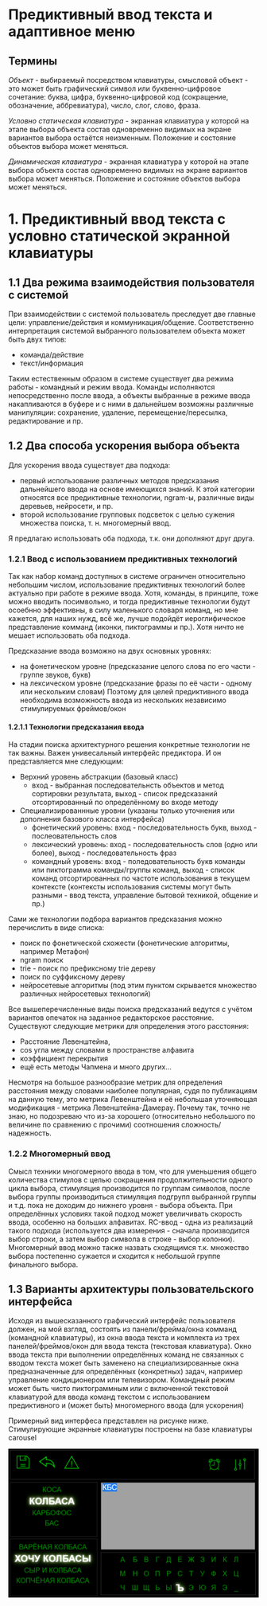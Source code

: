 # Предиктивный ввод текста и адаптивное меню
## Термины
*Объект* - выбираемый посредством клавиатуры, смысловой объект - это может быть графический символ или буквенно-цифровое 
сочетание: буква, цифра, буквенно-цифровой код (сокращение, обозначение, аббревиатура), число, слог, слово, фраза.

*Условно статическая клавиатура* - экранная клавиатура у которой на этапе выбора объекта состав одновременно
видимых на экране вариантов выбора остаётся неизменным. Положение и состояние объектов выбора может меняться.

*Динамическая клавиатура* - экранная клавиатура у которой на этапе выбора объекта состав одновременно
видимых на экране вариантов выбора может меняться. Положение и состояние объектов выбора может меняться.

# 1. Предиктивный ввод текста с условно статической экранной клавиатуры

## 1.1 Два режима взаимодействия пользователя с системой
При взаимодействии с системой пользователь преследует две главные цели: управление/действия и коммуникация/общение.
Соответственно интерпретация системой выбранного пользователем объекта может быть двух типов:
- команда/действие
- текст/информация

Таким естественным образом в системе существует два режима работы - командный и режим ввода.
Команды исполняются непосредственно после ввода, а объекты выбранные в режиме ввода накапливаются в буфере
и с ними в дальнейшем возможны различные манипуляции: сохранение, удаление, перемещение/пересылка, редактирование и пр.

## 1.2 Два способа ускорeния выбора объекта
Для ускорения ввода существует два подхода: 
- первый использование различных методов предсказания дальнейшего ввода на основе имеющихся знаний. 
К этой категории относятся все предиктивные технологии, ngram-ы, различные виды деревьев, нейросети, и пр.
- второй использование групповых подсветок с целью сужения множества поиска, т. н. многомерный ввод.

Я предлагаю использовать оба подхода, т.к. они дополняют друг друга.

### 1.2.1 Ввод с использованием предиктивных технологий
Так как набор команд доступных в системе ограничен относительно небольшим числом, использование предиктивных
технологий более актуально при работе в режиме ввода. Хотя, команды, в принципе, тоже можно вводить посимвольно, и
тогда предиктивные технологии будут осоебнно эффективны, в силу маленького словаря команд, но
мне кажется, для наших нужд, всё же, лучше подойдёт иероглифическое представление комманд (иконки, пиктограммы и пр.).
Хотя ничто не мешает использовать оба подхода.

Предсказание ввода возможно на двух основных уровнях:
- на фонетическом уровне (предсказание целого слова по его части - группе звуков, букв)
- на лексическом уровне (предсказание фразы по её части - одному или нескольким словам)
Поэтому для целей предиктивного ввода необходима возможность ввода из нескольких независимо
стимулируемых фреймов/окон

#### 1.2.1.1 Технологии предсказания ввода
На стадии поиска архитектурного решения конкретные технологии не так важны. Важен унивесальный интерфейс предиктора. 
И он представляется мне следующим:
- Верхний уровень абстракции (базовый класс)
  - вход - выбранная последовательнсть объектов и метод сортировки результата, выход - список предсказаний 
  отсортированный по определённому во входе методу
- Специализированнные уровни (указаны только уточнения или дополнения базового класса интерфейса)
  - фонетический уровень: вход - последовательность букв, выход - послеовательность слов
  - лексический уровень: вход - последовательность слов (одно или более), выход - последовательность фраз 
  - командный уровень: вход - поледовательность букв команды или пиктограмма команды/группы команд, выход - список 
  команд отсортированных по частоте использования в текущем контексте (контексты использования системы могут 
  быть разными - ввод текста, управление бытовой техникой, общение и пр.)

Сами же технологии подбора вариантов предсказания можно перечислить в виде списка:
- поиск по фонетической схожести (фонетические алгоритмы, например Метафон)
- ngram поиск 
- trie - поиск по префиксному trie дереву
- поиск по суффиксному дереву
- нейросетевые алгоритмы (под этим пунктом скрывается множество различных нейросетевых технологий)

Все вышеперечисленные виды поиска предсказаний ведутся с учётом вариантов опечаток на заданное редакторское расстояние. 
Существуют следующие метрики для определения этого расстояния: 
- Расстояние Левенштейна,
- cos угла между словами в пространстве алфавита
- коэффициент перекрытия
- ещё есть методы Чапмена и много других...

Несмотря на большое разнообразие метрик для определения расстояния между словами наиболее популярная, судя по 
публикациям на данную тему, это метрика Левенштейна и её небольшая уточняющая модификация - метрика Левенштейна-Дамерау.
Почему так, точно не знаю, но подозреваю что из-за хорошего (относительно небольшого по величине по сравнению с прочими)
соотношения сложность/надежность.
 
### 1.2.2 Многомерный ввод
Смысл техники многомерного ввода в том, что для уменьшения общего количества стимулов с целью сокращения продолжительности
одного цикла выбора, стимуляция производится по группам символов, после выбора группы производиться стимуляция подгрупп
выбранной группы и т.д. пока не доходим до нижнего уровня - выбора объекта. При определённых условиях такой подход может
увеличивать скорость ввода, особенно на больших алфавитах. RC-ввод - одна из реализаций такого подхода (используется два
измерения - сначала производится выбор строки, а затем выбор символа в строке - выбор колонки). Многомерный ввод можно также 
назвать сходящимся т.к. множество выбора постепенно сужается и сходится к небольшой группе финального выбора.

## 1.3 Варианты архитектуры пользовательского интерфейса
Исходя из вышесказанного графический интерфейс пользователя должен, на мой взгляд, состоять из панели/фрейма/окна комманд 
(командной клавиатуры), из окна ввода текста и комплекта из трех панелей/фреймов/окон для ввода текста (текстовая клавиатура).
Окно ввода текста при выполнении определённых команд не связанных с вводом текста может быть заменено на специализированные
окна предназначенные для определённых (конкретных) задач, например управление кондиционером или телевизором. Командный режим
может быть чисто пиктограммным или с включенной текстовой клавиатурой для ввода команд текстом с использованием 
предиктивного и (может быть) многомерного ввода (для ускорения)

Примерный вид интерфеса представлен на рисунке ниже. Стимулирующие экранные клавиатуры построены на базе клавиатуры carousel

![asdf](./drawing1.png)


